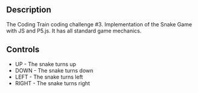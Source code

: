 ## Description
The Coding Train coding challenge #3. Implementation of the Snake Game with JS and P5.js. It has all standard game mechanics. 

## Controls
- UP - The snake turns up
- DOWN -  The snake turns down
- LEFT - The snake turns left
- RIGHT - The snake turns right
